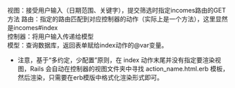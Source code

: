 视图：接受用户输入（日期范围、关键字），提交筛选时指定incomes路由的GET方法 
路由：指定的路由匹配到对应控制器的动作（实际上是一个方法），这里显然是incomes#index  
控制器：将用户输入传递给模型  
模型：查询数据库，返回表单赋给index动作的@var变量。  
* 注意，基于“多约定，少配置”原则，在 index 动作末尾并没有指定要渲染视图，Rails 会自动在控制器的视图文件夹中寻找 action_name.html.erb 模板，然后渲染，只需要在erb模版中格式化渲染形式即可。  

